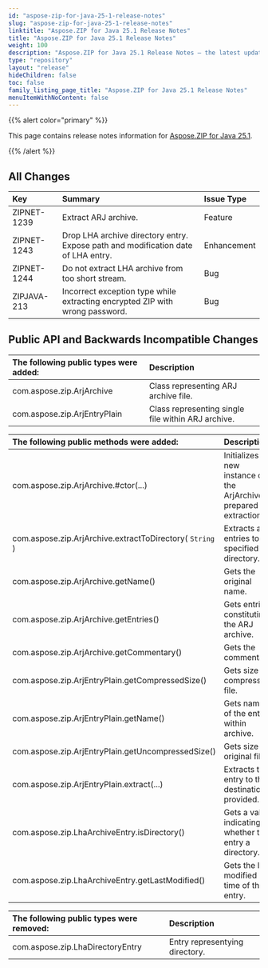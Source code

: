 ```yaml
---
id: "aspose-zip-for-java-25-1-release-notes"
slug: "aspose-zip-for-java-25-1-release-notes"
linktitle: "Aspose.ZIP for Java 25.1 Release Notes"
title: "Aspose.ZIP for Java 25.1 Release Notes"
weight: 100
description: "Aspose.ZIP for Java 25.1 Release Notes – the latest updates and fixes."
type: "repository"
layout: "release"
hideChildren: false
toc: false
family_listing_page_title: "Aspose.ZIP for Java 25.1 Release Notes"
menuItemWithNoContent: false
---
```


{{% alert color="primary" %}} 

This page contains release notes information for [Aspose.ZIP for Java 25.1](https://releases.aspose.com/zip/java/25-1/).

{{% /alert %}} 

## **All Changes**

|**Key**|**Summary**|**Issue Type**|
| :- | :- | :- |
| ZIPNET-1239 | Extract ARJ archive. | Feature |
| ZIPNET-1243 | Drop LHA archive directory entry. Expose path and modification date of LHA entry. | Enhancement |
| ZIPNET-1244 | Do not extract LHA archive from too short stream. | Bug |
| ZIPJAVA-213 | Incorrect exception type while extracting encrypted ZIP with wrong password. | Bug |

## **Public API and Backwards Incompatible Changes**
|**The following public types were added:**|**Description**|
| :- | :- |
| com.aspose.zip.ArjArchive | Class representing ARJ archive file. |
| com.aspose.zip.ArjEntryPlain | Class representing single file within ARJ archive. |

|**The following public methods were added:**|**Description** |
| :- | :- |
| com.aspose.zip.ArjArchive.#ctor(...) | Initializes a new instance of the ArjArchive prepared for extraction |
| com.aspose.zip.ArjArchive.extractToDirectory( `String` ) | Extracts all entries to the specified directory. |
| com.aspose.zip.ArjArchive.getName() | Gets the original name. |
| com.aspose.zip.ArjArchive.getEntries() | Gets entries constituting the ARJ archive. |
| com.aspose.zip.ArjArchive.getCommentary() | Gets the commentary. |
| com.aspose.zip.ArjEntryPlain.getCompressedSize() | Gets size of compressed file. |
| com.aspose.zip.ArjEntryPlain.getName() | Gets name of the entry within archive. |
| com.aspose.zip.ArjEntryPlain.getUncompressedSize() | Gets size of original file. |
| com.aspose.zip.ArjEntryPlain.extract(...) | Extracts the entry to the destination provided. |
| com.aspose.zip.LhaArchiveEntry.isDirectory() | Gets a value indicating whether this entry a directory. |
| com.aspose.zip.LhaArchiveEntry.getLastModified() | Gets the last modified time of the entry. |

|**The following public types were removed:**|**Description**|
| :- | :- |
| com.aspose.zip.LhaDirectoryEntry | Entry representying directory. |